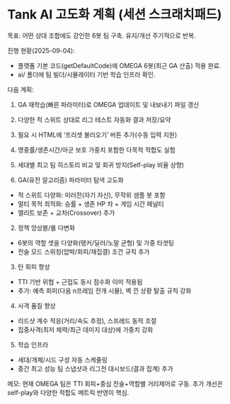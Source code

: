 # Tank AI 고도화 계획 (세션 스크래치패드)

목표: 어떤 상대 조합에도 강인한 6봇 팀 구축. 유지/개선 주기적으로 반복.

진행 현황(2025-09-04):
- 플랫폼 기본 코드(getDefaultCode)에 OMEGA 6봇(최근 GA 산출) 적용 완료.
- ai/ 폴더에 팀 빌더/시뮬레이터 기반 학습 인프라 확인.

다음 계획:
1) GA 재학습(빠른 파라미터)로 OMEGA 업데이트 및 내보내기 파일 갱신
2) 다양한 적 스위트 상대로 리그 테스트 자동화 결과 저장/요약
3) 필요 시 HTML에 ‘프리셋 불러오기’ 버튼 추가(수동 입력 지원)
4) 명중률/생존시간/아군 보호 가중치 포함한 다목적 적합도 실험
5) 세대별 최고 팀 히스토리 비교 및 회귀 방지(Self-play 비율 상향)

1) GA(유전 알고리즘) 파라미터 탐색 고도화
- 적 스위트 다양화: 미러전(자기 자신), 무작위 샘플 봇 포함
- 멀티 목적 최적화: 승률 + 생존 HP 차 + 게임 시간 페널티
- 엘리트 보존 + 교차(Crossover) 추가

2) 정책 앙상블/롤 다변화
- 6봇의 역할 셋을 다양화(탱커/딜러/노말 균형) 및 가중 타겟팅
- 전술 모드 스위칭(압박/회피/재집결) 조건 규칙 추가

3) 탄 회피 향상
- TTI 기반 위협 + 근접도 동시 점수화 이미 적용됨
- 추가: 예측 회피(다음 n프레임 전개 시뮬), 벽 낀 상황 탈출 규칙 강화

4) 사격 품질 향상
- 리드샷 계수 적응(거리/속도 추정), 스프레드 동적 조절
- 집중사격(최저 체력/최근 데미지 대상)에 가중치 강화

5) 학습 인프라
- 세대/개체/시드 구성 자동 스케줄링
- 중간 최고 성능 팀 스냅샷과 리그전 대시보드(결과 집계) 추가

메모: 현재 OMEGA 팀은 TTI 회피+중심 전술+역할별 거리제어로 구동. 추가 개선은 self-play와 다양한 적합도 메트릭 반영이 핵심.
